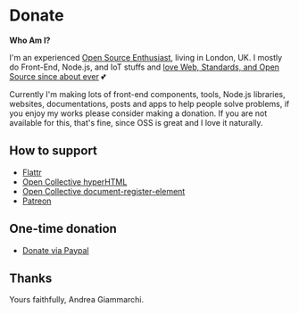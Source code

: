 # Donate

**Who Am I?**

I'm an experienced [Open Source Enthusiast](https://www.webreflection.co.uk/profile), living in London, UK.
I mostly do Front-End, Node.js, and IoT stuffs and [love Web, Standards, and Open Source since about ever](https://www.webreflection.co.uk/blog/2017/07/25/doubling-down-on-oss) 💕

Currently I'm making lots of front-end components, tools, Node.js libraries, websites, documentations, posts and apps to help people solve problems, if you enjoy my works please consider making a donation. If you are not available for this, that's fine, since OSS is great and I love it naturally.

## How to support

  * [Flattr](https://flattr.com/@WebReflection)
  * [Open Collective hyperHTML](https://opencollective.com/hyperHTML)
  * [Open Collective document-register-element](https://opencollective.com/document-register-element)
  * [Patreon](https://www.patreon.com/webreflection)

## One-time donation

  * [Donate via Paypal](https://www.paypal.me/webreflection)

## Thanks

Yours faithfully, Andrea Giammarchi.
